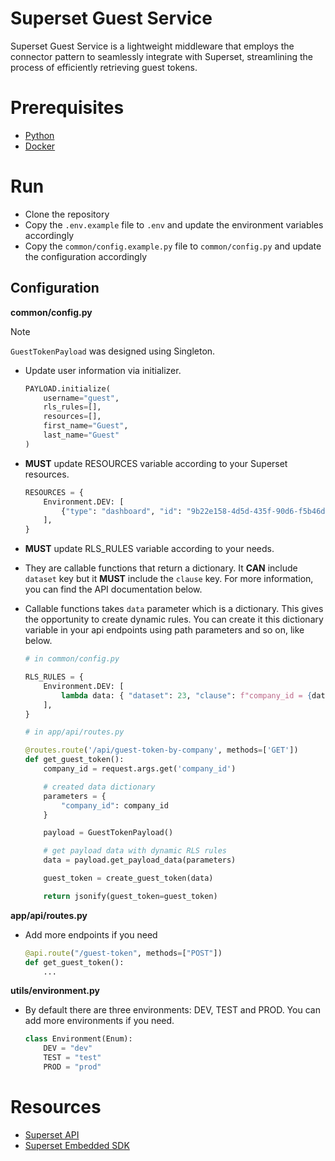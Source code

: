 # Superset Guest Service

Superset Guest Service is a lightweight middleware that employs the connector pattern to seamlessly integrate with Superset, streamlining the process of efficiently retrieving guest tokens.

# Prerequisites

- [Python](https://www.python.org/downloads/) 
- [Docker](https://docs.docker.com/get-docker/)

# Run

- Clone the repository
- Copy the `.env.example` file to `.env` and update the environment variables accordingly
- Copy the `common/config.example.py` file to `common/config.py` and update the configuration accordingly

## Configuration 

**common/config.py**

> [!NOTE]
> `GuestTokenPayload` was designed using Singleton.  

- Update user information via initializer.

    ```python
    PAYLOAD.initialize(
        username="guest",
        rls_rules=[],
        resources=[],
        first_name="Guest",
        last_name="Guest"
    )
    ```

- **MUST** update RESOURCES variable according to your Superset resources.

    ```python
    RESOURCES = {
        Environment.DEV: [
            {"type": "dashboard", "id": "9b22e158-4d5d-435f-90d6-f5b46d1d53f0"}
        ],
    }
    ```

- **MUST** update RLS_RULES variable according to your needs.
- They are callable functions that return a dictionary. It **CAN** include `dataset` key but it **MUST** include the `clause` key. For more information, you can find the API documentation below.
- Callable functions takes `data` parameter which is a dictionary. This gives the opportunity to create dynamic rules. You can create it this dictionary variable in your api endpoints using path parameters and so on, like below.

    ```python
    # in common/config.py

    RLS_RULES = {
        Environment.DEV: [
            lambda data: { "dataset": 23, "clause": f"company_id = {data.get('company_id')}" },
        ],
    }

    # in app/api/routes.py

    @routes.route('/api/guest-token-by-company', methods=['GET'])
    def get_guest_token():
        company_id = request.args.get('company_id')

        # created data dictionary
        parameters = {
            "company_id": company_id
        }

        payload = GuestTokenPayload()

        # get payload data with dynamic RLS rules
        data = payload.get_payload_data(parameters)

        guest_token = create_guest_token(data)

        return jsonify(guest_token=guest_token)
    ```

**app/api/routes.py**

- Add more endpoints if you need 

    ```python
    @api.route("/guest-token", methods=["POST"])
    def get_guest_token():
        ...
    ```

**utils/environment.py**

- By default there are three environments: DEV, TEST and PROD. You can add more environments if you need.

    ```python
    class Environment(Enum):
        DEV = "dev"
        TEST = "test"
        PROD = "prod"
    ```

# Resources

- [Superset API](https://superset.apache.org/docs/api/)
- [Superset Embedded SDK](https://www.npmjs.com/package/@superset-ui/embedded-sdk)